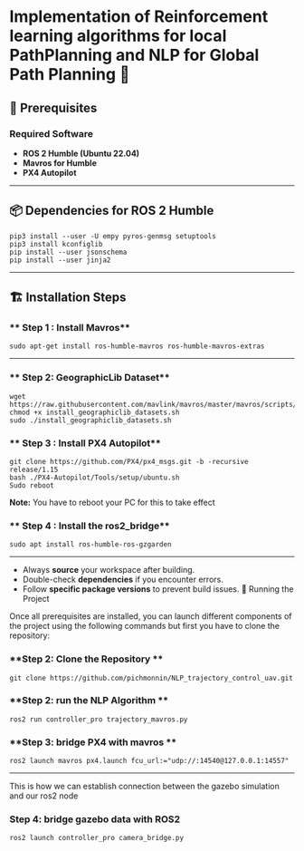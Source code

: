# Implementation of Reinforcement learning algorithms for local PathPlanning and NLP for Global Path Planning 🚀

## 📌 Prerequisites

### **Required Software**

- **ROS 2 Humble (Ubuntu 22.04)**
- **Mavros for Humble**
- **PX4 Autopilot**
---
    


## 📦 Dependencies for ROS 2 Humble
    pip3 install --user -U empy pyros-genmsg setuptools
    pip3 install kconfiglib
    pip install --user jsonschema
    pip install --user jinja2
---

## 🏗 Installation Steps
### ** Step 1 : Install Mavros**
    sudo apt-get install ros-humble-mavros ros-humble-mavros-extras
---

### **  Step 2: GeographicLib Dataset**
    wget https://raw.githubusercontent.com/mavlink/mavros/master/mavros/scripts/install_geographiclib_datasets.sh
    chmod +x install_geographiclib_datasets.sh
    sudo ./install_geographiclib_datasets.sh

### ** Step 3 : Install PX4 Autopilot**
    git clone https://github.com/PX4/px4_msgs.git -b -recursive release/1.15
    bash ./PX4-Autopilot/Tools/setup/ubuntu.sh
    Sudo reboot  
**Note:** You have to reboot your PC for this to take effect

### ** Step 4 : Install the ros2_bridge**
    sudo apt install ros-humble-ros-gzgarden
---
- Always **source** your workspace after building.
- Double-check **dependencies** if you encounter errors.
- Follow **specific package versions** to prevent build issues.
🚀 Running the Project

Once all prerequisites are installed, you can launch different components of the project using the following commands but first you have to clone the repository:
### **Step 2: Clone the Repository **
    git clone https://github.com/pichmonnin/NLP_trajectory_control_uav.git
### **Step 2: run the NLP Algorithm **
    ros2 run controller_pro trajectory_mavros.py
### **Step 3: bridge PX4 with mavros **
    ros2 launch mavros px4.launch fcu_url:="udp://:14540@127.0.0.1:14557"
---
This is how we can establish connection between the gazebo simulation and our ros2 node

### **Step 4: bridge gazebo data with ROS2**
    ros2 launch controller_pro camera_bridge.py









